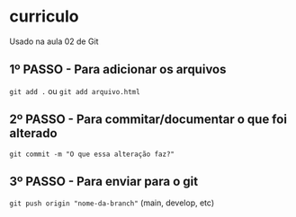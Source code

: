 # curriculo
Usado na aula 02 de Git

## 1º PASSO - Para adicionar os arquivos
`git add .` ou `git add arquivo.html`

## 2º PASSO - Para commitar/documentar o que foi alterado
`git commit -m "O que essa alteração faz?"`

## 3º PASSO - Para enviar para o git
`git push origin "nome-da-branch"` (main, develop, etc)